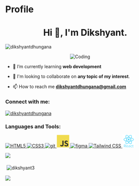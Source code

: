 # Profile
<h1 align="center">Hi 👋, I'm Dikshyant.</h1>
<p align="left"> <img src="https://komarev.com/ghpvc/?username=dikshyant3&label=Profile%20views&color=f0374b&style=flat" alt="dikshyantdhungana" /> </p>
<img align="right" alt="Coding" width="300" src="https://media.giphy.com/media/qgQUggAC3Pfv687qPC/giphy.gif">
<p align="left"> <a href="https://twitter.com/" target="blank"><img src="https://img.shields.io/twitter/follow/?logo=twitter&style=for-the-badge" alt="" /></a> </p>

- 🌱 I’m currently learning **web development**

- 👯 I'm looking to collaborate on **any topic of my interest**.

- 📫 How to reach me **dikshyantdhungana@gmail.com**

<h3 align="left">Connect with me:</h3>
<p align="left">
<a href="https://www.instagram.com/dikshyant_dhungana/" target="blank"><img align="center" src="https://raw.githubusercontent.com/rahuldkjain/github-profile-readme-generator/master/src/images/icons/Social/instagram.svg" alt="dikshyantdhungana" height="30" width="40" /></a>
</p>

<h3 align="left">Languages and Tools:</h3>
<p align="left">
<!--  HTML  -->
<a href="https://www.w3schools.com/html/" target="_blank" rel="noreferrer"> <img src="https://www.vectorlogo.zone/logos/w3_html5/w3_html5-icon.svg" alt="HTML5" width="40" height="40"/> </a>
<!--  CSS3  -->
<a href="https://www.css-tricks.com/" target="_blank" rel="noreferrer"> <img src="https://www.vectorlogo.zone/logos/w3_css/w3_css-icon.svg" alt="CSS3" width="40" height="40"/> </a>
<!-- GIT -->
<a href="https://git-scm.com/" target="_blank" rel="noreferrer"> <img src="https://www.vectorlogo.zone/logos/git-scm/git-scm-icon.svg" alt="git" width="40" height="40"/> </a> <a href="https://developer.mozilla.org/en-US/docs/Web/JavaScript" target="_blank" rel="noreferrer"> <img src="https://raw.githubusercontent.com/devicons/devicon/master/icons/javascript/javascript-original.svg" alt="javascript" width="40" height="40"/> </a>
  <a href="https://www.figma.com/" target="_blank" rel="noreferrer">
    <img src="https://www.vectorlogo.zone/logos/figma/figma-icon.svg" alt="figma" width="40" height="40"/>
  </a>
  <a href="https://tailwindcss.com/" target="_blank" rel="noreferrer"> <img src="https://www.vectorlogo.zone/logos/tailwindcss/tailwindcss-icon.svg" alt="Tailwind CSS" width="40" height="40"/> </a><a href="https://reactjs.org/" target="_blank" rel="noreferrer"> <img src="https://raw.githubusercontent.com/devicons/devicon/master/icons/react/react-original-wordmark.svg" alt="react" width="40" height="40"/> </a> </p>

<p><img align="left" src="https://github-readme-stats.vercel.app/api/top-langs/?username=dikshyant3&theme=radical&layout=compact)](https://github.com/anuraghazra/github-readme-stats" /></p>

<p style="margin-top:50px;">&nbsp;<img align="center" src="https://github-readme-stats.vercel.app/api?username=dikshyant3&theme=radical&show_icons=true)" alt="dikshyant3" /></p>

<p><img align="center" src="http://github-readme-streak-stats.herokuapp.com?user=dikshyant3&theme=radical&hide_border=true)](https://git.io/streak-stats"/></p>
